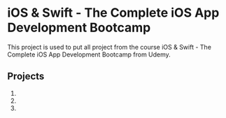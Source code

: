 # iOS & Swift - The Complete iOS App Development Bootcamp

This project is used to put all project from the course iOS & Swift - The Complete iOS App Development Bootcamp from Udemy.

## Projects 

1.
2.
3.
